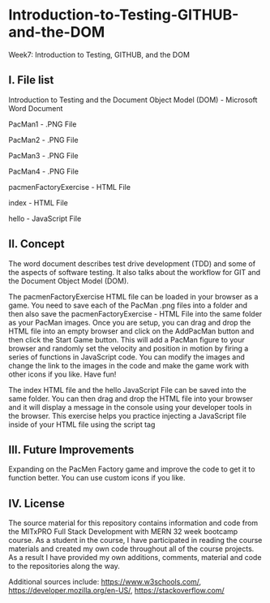 # Introduction-to-Testing-GITHUB-and-the-DOM
Week7: Introduction to Testing, GITHUB, and the DOM

I. File list
------------
Introduction to Testing and the Document Object Model (DOM) - Microsoft Word Document

PacMan1 - .PNG File

PacMan2 - .PNG File

PacMan3 - .PNG File

PacMan4 - .PNG File

pacmenFactoryExercise - HTML File

index - HTML File

hello - JavaScript File


II. Concept
----------
The word document describes test drive development (TDD) and some of the aspects of software testing. It also talks about the workflow for GIT and the Document Object Model (DOM).

The pacmenFactoryExercise HTML file can be loaded in your browser as a game. You need to save each of the PacMan .png files into a folder and then also save the pacmenFactoryExercise - HTML File into the same folder as your PacMan images. Once you are setup, you can drag and drop the HTML file into an empty browser and click on the AddPacMan button and then click the Start Game button. This will add a PacMan figure to your browser and randomly set the velocity and position in motion by firing a series of functions in JavaScript code. You can modify the images and change the link to the images in the code and make the game work with other icons if you like. Have fun!

The index HTML file and the hello JavaScript File can be saved into the same folder. You can then drag and drop the HTML file into your browser and it will display a message in the console using your developer tools in the browser. This exercise helps you practice injecting a JavaScript file inside of your HTML file using the script tag <script src="hello.js"></script>


III. Future Improvements
----------
Expanding on the PacMen Factory game and improve the code to get it to function better. You can use custom icons if you like.

IV.  License
----------
The source material for this repository contains information and code from the MITxPRO Full Stack Development with MERN 32 week bootcamp course.
As a student in the course, I have participated in reading the course materials and created my own code throughout all of the course projects. As a result I have provided my own additions, comments, material and code to the repositories along the way.

Additional sources include: https://www.w3schools.com/, https://developer.mozilla.org/en-US/, https://stackoverflow.com/
